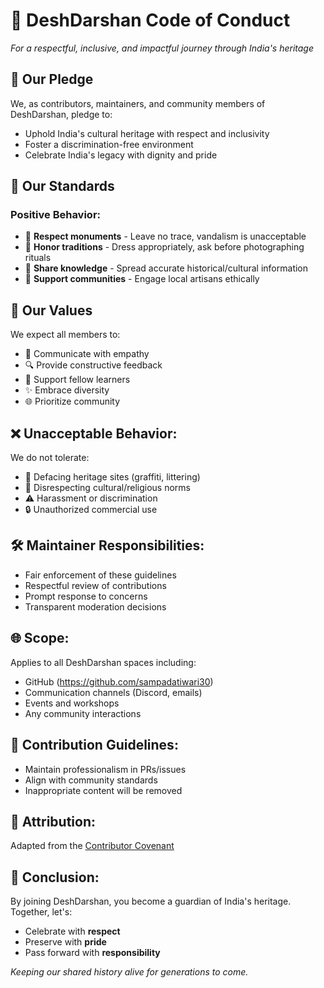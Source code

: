# 🌄 DeshDarshan Code of Conduct  
*For a respectful, inclusive, and impactful journey through India's heritage*  

## 🤝 Our Pledge  

We, as contributors, maintainers, and community members of DeshDarshan, pledge to:  
- Uphold India's cultural heritage with respect and inclusivity  
- Foster a discrimination-free environment  
- Celebrate India's legacy with dignity and pride  

## 🚦 Our Standards  

### Positive Behavior:  
- 💖 **Respect monuments** - Leave no trace, vandalism is unacceptable  
- 🤝 **Honor traditions** - Dress appropriately, ask before photographing rituals  
- 📝 **Share knowledge** - Spread accurate historical/cultural information  
- 🌱 **Support communities** - Engage local artisans ethically  

## 🌱 Our Values  

We expect all members to:  
- 💬 Communicate with empathy  
- 🔍 Provide constructive feedback  
- 🤝 Support fellow learners  
- ✨ Embrace diversity  
- 🌐 Prioritize community  

## ❌ Unacceptable Behavior:

We do not tolerate:  
- 🚫 Defacing heritage sites (graffiti, littering)  
- 🛑 Disrespecting cultural/religious norms  
- ⚠️ Harassment or discrimination  
- 🔒 Unauthorized commercial use  

## 🛠️ Maintainer Responsibilities:

- Fair enforcement of these guidelines  
- Respectful review of contributions  
- Prompt response to concerns  
- Transparent moderation decisions  

## 🌐 Scope:

Applies to all DeshDarshan spaces including:  
- GitHub (https://github.com/sampadatiwari30)
- Communication channels (Discord, emails)  
- Events and workshops  
- Any community interactions  

## 🧾 Contribution Guidelines:

- Maintain professionalism in PRs/issues  
- Align with community standards  
- Inappropriate content will be removed  

## 📄 Attribution:

Adapted from the 
[Contributor Covenant](https://www.contributor-covenant.org/version/2/1/code_of_conduct/)  

## 🌟 Conclusion: 

By joining DeshDarshan, you become a guardian of India's heritage. Together, let's:  
- Celebrate with **respect**  
- Preserve with **pride**  
- Pass forward with **responsibility**
  
*Keeping our shared history alive for generations to come.*  

